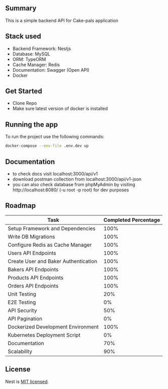 ## Summary

This is a simple backend API for Cake-pals application

## Stack used

- Backend Framework: Nestjs
- Database: MySQL
- ORM: TypeORM
- Cache Manager: Redis
- Documentation: Swagger (Open API)
- Docker

## Get Started

- Clone Repo
- Make sure latest version of docker is installed

## Running the app

To run the project use the following commands:

```bash
docker-compose --env-file .env.dev up
```

## Documentation

- to check docs visit localhost:3000/api/v1
- download postman collection from localhost:3000/api/v1-json
- you can also check database from phpMyAdmin by visiting http://localhost:8080/ (-u root -p root) for dev purposes

## Roadmap

| Task                                 | Completed Percentage |
| ------------------------------------ | -------------------- |
| Setup Framework and Dependencies     | 100%                 |
| Write DB Migrations                  | 100%                 |
| Configure Redis as Cache Manager     | 100%                 |
| Users API Endpoints                  | 100%                 |
| Create User and Baker Authentication | 100%                 |
| Bakers API Endpoints                 | 100%                 |
| Products API Endpoints               | 100%                 |
| Orders API Endpoints                 | 100%                 |
| Unit Testing                         | 20%                  |
| E2E Testing                          | 0%                   |
| API Security                         | 50%                  |
| API Pagination                       | 0%                   |
| Dockerized Development Environment   | 100%                 |
| Kubernetes Deployment Script         | 0%                   |
| Documentation                        | 70%                  |
| Scalability                          | 90%                  |

## License

Nest is [MIT licensed](LICENSE).
